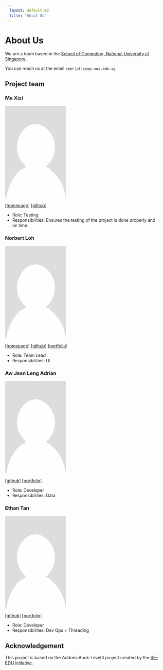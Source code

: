 ```yaml
---
  layout: default.md
  title: "About Us"
---
```


# About Us

We are a team based in the [School of Computing, National University of Singapore](http://www.comp.nus.edu.sg).

You can reach us at the email `seer[at]comp.nus.edu.sg`

## Project team

### Ma Xizi

<img src="images/ma-xizi.png" width="200px">

[[homepage](http://www.comp.nus.edu.sg/~damithch)]
[[github](https://github.com/Ma-Xizi)]

* Role: Testing
* Responsibilities: Ensures the testing of the project is done properly and on time.

### Norbert Loh

<img src="images/norbertloh.png" width="200px">

[[homepage](http://www.comp.nus.edu.sg/~damithch)]
[[github](https://github.com/norbertloh)]
[[portfolio](team/johndoe.md)]

* Role: Team Lead
* Responsibilities: UI

### Aw Jean Leng Adrian

<img src="images/chronoxy.png" width="200px">

[[github](https://github.com/Chronoxy)]
[[portfolio](team/johndoe.md)]

* Role: Developer
* Responsibilities: Data

### Ethan Tan

<img src="images/ethantyh692.png" width="200px">

[[github](http://github.com/ethantyh692)]
[[portfolio](team/ethantyh692.md)]

* Role: Developer
* Responsibilities: Dev Ops + Threading

## Acknowledgement
This project is based on the AddressBook-Level3 project created by the [SE-EDU initiative](https://se-education.org).

